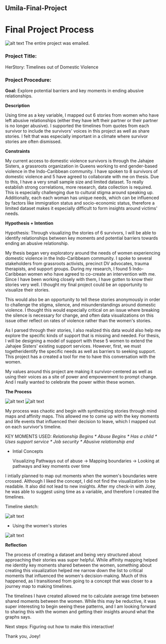 ## Umila-Final-Project
# Final Project Process

![alt text](https://github.com/umila2/Umila-Final-Project/blob/master/Part%201-100.jpg)
The entire project was emailed.

### Project Title: 
HerStory: Timelines out of Domestic Violence

### Project Procedure: 
**Goal:**
Explore potential barriers and key moments in ending abusive relationships.  

**Description**

Using time as a key variable, I mapped out 6 stories from women who have left abusive relationships (either they have left their partner or their partner is no longer abusive).
I supported the timelines from quotes from each survivor to include the survivors' voices in this project as well as share stories. I felt that was especially important in a climate where survivor stories are often dismissed.


**Constraints**

My current access to domestic violence survivors is through the Jahajee Sisters, a grassroots organization in Queens working to end gender-based violence in the Indo-Caribbean community.  I have spoken to 8 survivors of domestic violence and 5 have agreed to collaborate with me on thesis.  Due to this, I have a very small sample size and limited dataset.  To really establish strong correlations, more research, data collection is required. This is especially challenging due to cultural stigma around speaking up.  Additionally, each each woman has unique needs, which can be influenced by factors like immigration status and socio-economic status, therefore a limited dataset makes it especially difficult to form insights around victims' needs.

**Hypothesis + Intention**

Hypothesis: Through visualizing the stories of 6 survivors, I will be able to identify relationships between key moments and potential barriers towards ending an abusive relationship.

My thesis began very exploratory around the needs of women experiencing domestic violence in the Indo-Caribbeam community.   I spoke to several stakeholders from grassroots activists, precinct DV advocates, trauma therapists, and support groups. During my research, I found 5 Indo-Caribbean women who have agreed to co-create an intervention with me.  Since I have been working closely with them, I have gotten to know their stories very well. I thought my final project could be an opportunity to visualize their stories.

This would also be an opportunity to tell these stories anonymously in order to challenge the stigma, silence, and misunderstandings around domestic violence.  I thought this would especially critical on an issue where breaking the silence is necessary for change, and often data visualizations on this issue other reflect on rates of violence rather than the women's stories.

As I parsed through their stories, I also realized this data would also help me explore the specific kinds of support that is missing and needed. For thesis, I will be designing a model of support with these 5 women to extend the Jahajee Sisters' existing support services.  However, first, we must togetheridentify the specific needs as well as barriers to seeking support. This project has a created a tool for me to have this conversation with the women. 

My values around this project are making it survivor-centered as well as using their voices as a site of power and empowerment to prompt change.  And I really wanted to celebrate the power within these women.

**The Process**

![alt text](https://github.com/umila2/Umila-Final-Project/blob/master/_affinity%20map.png) 
![alt text](https://github.com/umila2/Umila-Final-Project/blob/master/_mind%20map.png)


My process was chaotic and begin with synthesizing stories through mind maps and affinity maps.  This allowed me to come up with the key moments and life events that influenced their decision to leave, which I mapped out on each survivor's timeline.

KEY MOMENTS USED: *Relationship Begins * Abuse Begins * Has a child * Uses support service * Job security * Abusive relationship end*

* Intial Concepts

   Visualizing Pathways out of abuse -> Mapping boundaries -> Looking at pathways and key moments over time
   
I intially planned to map out moments when the women's boundaries were crossed.  Although I liked the concept, I did not find the visualization to be readable.  It also did not lead to new insights.  After my check-in with Joey, he was able to suggest using time as a variable, and therefore I created the timelines.
 
 Timeline sketch:
 
 ![alt text](https://github.com/umila2/Umila-Final-Project/blob/master/_timeline.png)
 
 * Using the women's stories
 
 ![alt text](https://github.com/umila2/Umila-Final-Project/blob/master/_story.png)
   
  **Reflection**
  
  The process of creating a dataset and being very structured about approaching their stories was super helpful.  While affinity mapping helped me identity key moments shared between the women, something about creating this visualization helped me narrow down the list to critical moments that influenced the women's decision-making.  Much of this happened, as I transitioned from going to a concept that was closer to a journey map to making timelines. 
  
The timelines I have created allowed me to calculate average time between shared moments between the women.  While this may be reductive, it was super interesting to begin seeing these patterns, and I am looking forward to sharing this with the women and getting their insights around what the graphs says.
  
  Next steps: Figuring out how to make this interactive!
  
  Thank you, Joey!
  
  
